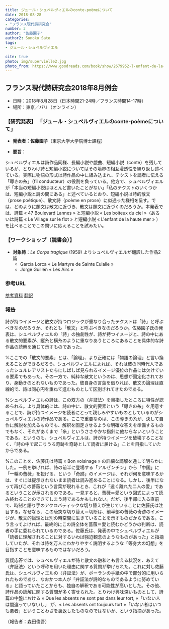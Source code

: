 ```yaml
---
title: ジュール・シュペルヴィエルのconte-poèmeについて
date: 2018-08-28
categories:
- "フランス現代詩研究会"
number: 3
author: "佐藤園子"
author2: Sonoko Sato
tags: 
- ジュール・シュペルヴィエル

cite: true
photo: img/supervielle2.jpg
photo_from: https://www.goodreads.com/book/show/2679952-l-enfant-de-la-haute-mer
---
```


## フランス現代詩研究会2018年8月例会

- 日時：2018年8月28日（日本時間21-24時／フランス時間14-17時）
- 場所：東京／パリ（オンライン）

### 【研究発表】 「ジュール・シュペルヴィエルのconte-poèmeについて」


- **発表者：佐藤園子**（東京大学大学院博士課程）

<!--more-->

- **要旨**：

シュペルヴィエルは詩作品同様、⻑編小説や戯曲、短編小説（conte）を残しているが、とりわけ詩と短編小説についてはその境界の相互浸透性を繰り返し述べている。実際に物語の形式は詩作品の中に組み込まれ、テクストを読者に伝える「導きの糸」（fil conducteur）の役割を負っている。他方で、シュペルヴィエルが「本当の短編小説はほとんど書いたことがない」「私のテクストのいくつかは、短編小説と詩の間にある」と述べているとおり、短編小説は詩的散文（prose poétique）、散文詩（poème en prose）に似通った様相を呈す。では、どのように韻文は散文に近づき、散文は韻文に近づくのだろうか。本発表では、詩篇 « 47 Boulevard Lannes » と短編小説 « Les boiteux du ciel »（あるいは詩篇 « Le Village sur le flot » と短編小説 « L'enfant de la haute mer » ）を比べることでこの問いに応えることを試みたい。

### 【ワークショップ（読書会）】

- **対象詩**：*Le Corps tragique* (1959) よりシュペルヴィエルが翻訳した作品2篇
	- García Lorca « Le Martyre de Sainte Eulalie »
	- Jorge Guillén « Les Airs »

### 参考URL

[参考資料](https://groups.google.com/d/msg/poesiecontemporaine/kXD0CGg1P98/JRAG6H3bDwAJ)
[翻訳](https://groups.google.com/d/msg/poesiecontemporaine/uXbsjWR15BI/CD-p4I5BAwAJ)

### 報告

詩が持つイメージと散文が持つロジックが重なり合ったテクストは「詩」と呼ぶべきなのだろうか、それとも「散文」と呼ぶべきなのだろうか。佐藤園子氏の発表は、シュペルヴィエルの「詩」の独創性が、詩が持つイメージと、詩の中にある散文的要素が、縦糸と横糸のように重なりあうところにあることを具体的な詩作品の読解を通じて示すものであった。

%ここでの「散文的要素」とは、「論理」、より正確には「物語の論理」と言い換えることができるだろう。シュペルヴィエルによれば、それは彼の同時代人であったシュルレアリストたちにしばしば見られるイメージ優位の作品には欠けている要素でもあった。その一方で、純粋な散文というのは、思想が固定化されており、身動きのとれないものであった。彼自身の言葉を借りれば、散文の論理は直線的で、詩は同心円を重ねて進むものとして区別されてきたのである。

%シュペルヴィエルの詩は、この双方の〈弁証法〉を目指したところに特性が認められる。より具体的には、詩の中に、散文的要素という「導きの糸」を用意することで、詩が持つイメージを読者にとって親しみやすいものとしているのがシュペルヴィエルの詩作品である。ここで重要なのは、この導きの糸が、決して自作に解説を加えるものでも、解釈を固定させるような明確な答えを準備するものでもなく、それがあくまで「糸」というささやかな指針に他ならないということである。というのも、シュペルヴィエルは、詩が持つイメージを破壊することなく、「詩の中で起こりうる奇跡を奇跡として読者に届ける」ことを目指していたからである。

%このことを、佐藤氏は詩篇 « Bon voisinage » の詳細な読解を通して明らかにした。一例を挙げれば、詩の前半に登場する「アルゼンチン」から「中国」に「一輪の薔薇」を投げる、という「奇跡」のイメージは、それが何を意味するかは、すぐには提示されないまま読者は読み進めることになる。しかし、後半になって再びこの薔薇という言葉が現れるとき、これが「遠く離れた二人の愛」であるということが示されるのである。一見すると、薔薇＝愛という図式によって読み終わることのできてしまう詩であるかもしれない。だが、後半部に入る直前で、時制と語り手のアクロバティックな切り替えが生じていることに佐藤氏は注目する。なぜなら、この唐突な切り替え＝切断は、前半部の薔薇の奇跡のイメージが、散文的論理とは別の時空間に生きていることを示すものだからである。こう言ってよければ、最終的にこの詩全体を薔薇＝愛と読むかどうかの判断は、読者の手に委ねられているのである。佐藤氏は、発表の中でシュペルヴィエルが「読者に理解されることに対するいわば強迫観念のようなものがあった」と指摘していたが、それは詩を万人にわかりやすく説明するような「等身大の幻想」を目指すことを意味するものではないだろう。

質疑応答では、シュペルヴィエルが詩と散文の融和とも言える状況を、あえて〈弁証法〉という呼称を用いた理由に関する質問が挙げられた。これに対し佐藤氏は、シュペルヴィエルの〈弁証法〉が、ポーランの手紙の中で部分的に用いられたものであり、なおかつ本人が「弁証法が詩的なものであるように努めている」と語っていたことからも、独自の解釈である可能性が高いとした。その他、詩作品の読解に関する質問が多く寄せられた。とりわけ興味深いものとして、詩篇の中盤における « Que les absents ne sont pas dans leur tort, »「いない人は間違っていないし」 が、« Les absents ont toujours tort »「いない者はいつも悪者」ということわざを裏返したものなのではないか、という指摘があった。

（報告者：森田俊吾）
